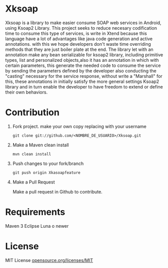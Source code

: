 Xksoap
======

Xksoap is a library to make easier consume SOAP web services in Android, using Ksoap2 Library. This project seeks to reduce necesary codification time to consume this type of services, is write in Xtend because this language have a lot of advantages like java code generation and active annotations. with this we hope  developers don't waste time overriding methods that they are just boiler plate at the end.
The library let with an annotation make any bean serializable for ksoap2 library, including primitive types, list and personalized objects,also it has
an annotation in which with certain parameters, this generate the needed code to consume the service by sending the parameters defined by the developer also conducting the "casting" necessary for the service response, without write a "Marshall" for this, these annotations in initially satisfy the more general settings Ksoap2 library and in turn enable the developer to have freedom to extend or define their own behaviors.


# Contribution
1. Fork project. make your own copy replacing with your username

   `git clone git://github.com/<NOMBRE_DE_USUARIO>/Xksoap.git`

1. Make a Maven clean install

   `mvn clean install`

1. Push changes to your fork/branch

   `git push origin Xkasoapfeature`

1. Make a Pull Request

   Make a pull request in Github to contribute.

# Requirements

   Maven 3
   Eclipse Luna o newer

# License

MIT License
[opensource.org/licenses/MIT](http://opensource.org/licenses/MIT)
